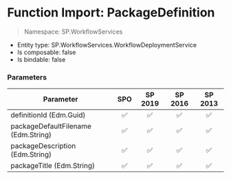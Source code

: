 # Function Import: PackageDefinition

> Namespace: SP.WorkflowServices

- Entity type: SP.WorkflowServices.WorkflowDeploymentService
- Is composable: false
- Is bindable: false

### Parameters

Parameter | SPO | SP 2019 | SP 2016 | SP 2013
----------|:---:|:-------:|:-------:|:-------:
definitionId (Edm.Guid) | ✅ | ✅ | ✅ | ✅
packageDefaultFilename (Edm.String) | ✅ | ✅ | ✅ | ✅
packageDescription (Edm.String) | ✅ | ✅ | ✅ | ✅
packageTitle (Edm.String) | ✅ | ✅ | ✅ | ✅
